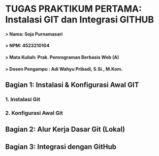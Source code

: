 # TUGAS PRAKTIKUM PERTAMA: Instalasi GIT dan Integrasi GITHUB
#### > Nama: Soja Purnamasari
#### > NPM: 4523210104
#### > Mata Kuliah: Prak. Pemrograman Berbasis Web (A)
#### > Dosen Pengampu : Adi Wahyu Pribadi, S.Si., M.Kom.

## Bagian 1: Instalasi & Konfigurasi Awal GIT

### 1. Instalasi Git
### 2. Konfigurasi Awal Git

## Bagian 2: Alur Kerja Dasar Git (Lokal)
## Bagian 3: Integrasi dengan GitHub
